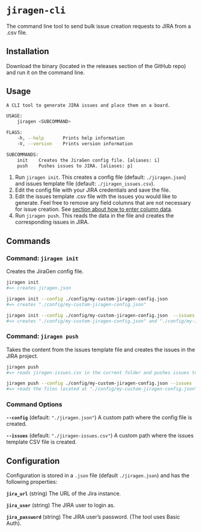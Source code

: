 # `jiragen-cli`

The command line tool to send bulk issue creation requests to JIRA from a .csv file.

## Installation

Download the binary (located in the releases section of the GitHub repo) and run it on the command line.

## Usage

```bash
A CLI tool to generate JIRA issues and place them on a board.

USAGE:
    jiragen <SUBCOMMAND>

FLAGS:
    -h, --help       Prints help information
    -V, --version    Prints version information

SUBCOMMANDS:
    init    Creates the JiraGen config file. [aliases: i]
    push    Pushes issues to JIRA. [aliases: p]
```

1. Run `jiragen init`. This creates a config file (default: `./jiragen.json`) and issues template file (default: `./jiragen_issues.csv`).
1. Edit the config file with your JIRA credentials and save the file.
1. Edit the issues template .csv file with the issues you would like to generate. Feel free to remove any field columns that are not necessary for issue creation. See [section about how to enter column data](../../../#csv-syntax).
1. Run `jiragen push`. This reads the data in the file and creates the corresponding issues in JIRA.

## Commands

### Command: `jiragen init`

Creates the JiraGen config file.

```bash
jiragen init
#=> creates jiragen.json

jiragen init --config ./config/my-custom-jiragen-config.json
#=> creates "./config/my-custom-jiragen-config.json"

jiragen init --config ./config/my-custom-jiragen-config.json  --issues ./config/my-issues-template.csv
#=> creates "./config/my-custom-jiragen-config.json" and "./config/my-issues-template.csv"
```

### Command: `jiragen push`

Takes the content from the issues template file and creates the issues in the JIRA project.

```bash
jiragen push
#=> reads jiragen-issues.csv in the current folder and pushes issues to JIRA

jiragen push --config ./config/my-custom-jiragen-config.json --issues ./config/my-issues-template.csv
#=> reads the files located at "./config/my-custom-jiragen-config.json" and "./config/my-issues-template.csv" and pushes issues to JIRA
```

### Command Options

**`--config`** (default: `"./jiragen.json"`)
A custom path where the config file is created.

**`--issues`** (default: `"./jiragen-issues.csv"`)
A custom path where the issues template CSV file is created.

## Configuration

Configuration is stored in a `.json` file (default `./jiragen.json`) and has the following properties:

**`jira_url`** (string)
The URL of the Jira instance.

**`jira_user`** (string)
The JIRA user to login as.

**`jira_password`** (string)
The JIRA user’s password. (The tool uses Basic Auth).
